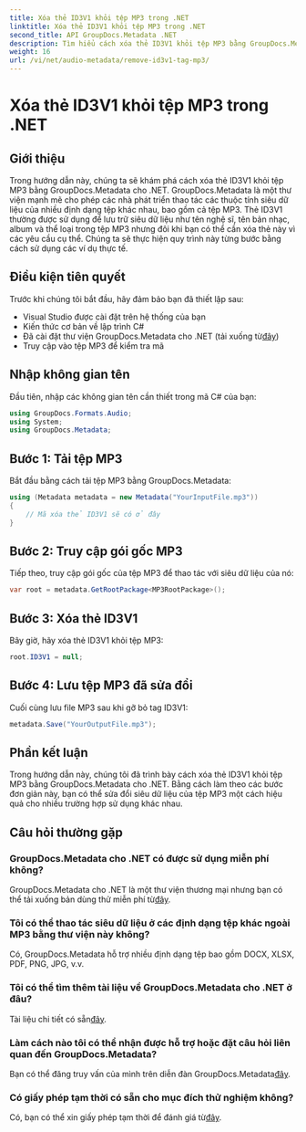 ```yaml
---
title: Xóa thẻ ID3V1 khỏi tệp MP3 trong .NET
linktitle: Xóa thẻ ID3V1 khỏi tệp MP3 trong .NET
second_title: API GroupDocs.Metadata .NET
description: Tìm hiểu cách xóa thẻ ID3V1 khỏi tệp MP3 bằng GroupDocs.Metadata cho .NET. Hướng dẫn từng bước dễ dàng với các ví dụ thực tế.
weight: 16
url: /vi/net/audio-metadata/remove-id3v1-tag-mp3/
---
```


# Xóa thẻ ID3V1 khỏi tệp MP3 trong .NET

## Giới thiệu
Trong hướng dẫn này, chúng ta sẽ khám phá cách xóa thẻ ID3V1 khỏi tệp MP3 bằng GroupDocs.Metadata cho .NET. GroupDocs.Metadata là một thư viện mạnh mẽ cho phép các nhà phát triển thao tác các thuộc tính siêu dữ liệu của nhiều định dạng tệp khác nhau, bao gồm cả tệp MP3. Thẻ ID3V1 thường được sử dụng để lưu trữ siêu dữ liệu như tên nghệ sĩ, tên bản nhạc, album và thể loại trong tệp MP3 nhưng đôi khi bạn có thể cần xóa thẻ này vì các yêu cầu cụ thể. Chúng ta sẽ thực hiện quy trình này từng bước bằng cách sử dụng các ví dụ thực tế.
## Điều kiện tiên quyết
Trước khi chúng tôi bắt đầu, hãy đảm bảo bạn đã thiết lập sau:
- Visual Studio được cài đặt trên hệ thống của bạn
- Kiến thức cơ bản về lập trình C#
-  Đã cài đặt thư viện GroupDocs.Metadata cho .NET (tải xuống từ[đây](https://releases.groupdocs.com/metadata/net/))
- Truy cập vào tệp MP3 để kiểm tra mã

## Nhập không gian tên
Đầu tiên, nhập các không gian tên cần thiết trong mã C# của bạn:
```csharp
using GroupDocs.Formats.Audio;
using System;
using GroupDocs.Metadata;
```
## Bước 1: Tải tệp MP3
Bắt đầu bằng cách tải tệp MP3 bằng GroupDocs.Metadata:
```csharp
using (Metadata metadata = new Metadata("YourInputFile.mp3"))
{
    // Mã xóa thẻ ID3V1 sẽ có ở đây
}
```
## Bước 2: Truy cập gói gốc MP3
Tiếp theo, truy cập gói gốc của tệp MP3 để thao tác với siêu dữ liệu của nó:
```csharp
var root = metadata.GetRootPackage<MP3RootPackage>();
```
## Bước 3: Xóa thẻ ID3V1
Bây giờ, hãy xóa thẻ ID3V1 khỏi tệp MP3:
```csharp
root.ID3V1 = null;
```
## Bước 4: Lưu tệp MP3 đã sửa đổi
Cuối cùng lưu file MP3 sau khi gỡ bỏ tag ID3V1:
```csharp
metadata.Save("YourOutputFile.mp3");
```

## Phần kết luận
Trong hướng dẫn này, chúng tôi đã trình bày cách xóa thẻ ID3V1 khỏi tệp MP3 bằng GroupDocs.Metadata cho .NET. Bằng cách làm theo các bước đơn giản này, bạn có thể sửa đổi siêu dữ liệu của tệp MP3 một cách hiệu quả cho nhiều trường hợp sử dụng khác nhau.

## Câu hỏi thường gặp
### GroupDocs.Metadata cho .NET có được sử dụng miễn phí không?
 GroupDocs.Metadata cho .NET là một thư viện thương mại nhưng bạn có thể tải xuống bản dùng thử miễn phí từ[đây](https://releases.groupdocs.com/).
### Tôi có thể thao tác siêu dữ liệu ở các định dạng tệp khác ngoài MP3 bằng thư viện này không?
Có, GroupDocs.Metadata hỗ trợ nhiều định dạng tệp bao gồm DOCX, XLSX, PDF, PNG, JPG, v.v.
### Tôi có thể tìm thêm tài liệu về GroupDocs.Metadata cho .NET ở đâu?
 Tài liệu chi tiết có sẵn[đây](https://tutorials.groupdocs.com/metadata/net/).
### Làm cách nào tôi có thể nhận được hỗ trợ hoặc đặt câu hỏi liên quan đến GroupDocs.Metadata?
 Bạn có thể đăng truy vấn của mình trên diễn đàn GroupDocs.Metadata[đây](https://forum.groupdocs.com/c/metadata/14).
### Có giấy phép tạm thời có sẵn cho mục đích thử nghiệm không?
 Có, bạn có thể xin giấy phép tạm thời để đánh giá từ[đây](https://purchase.groupdocs.com/temporary-license/).
